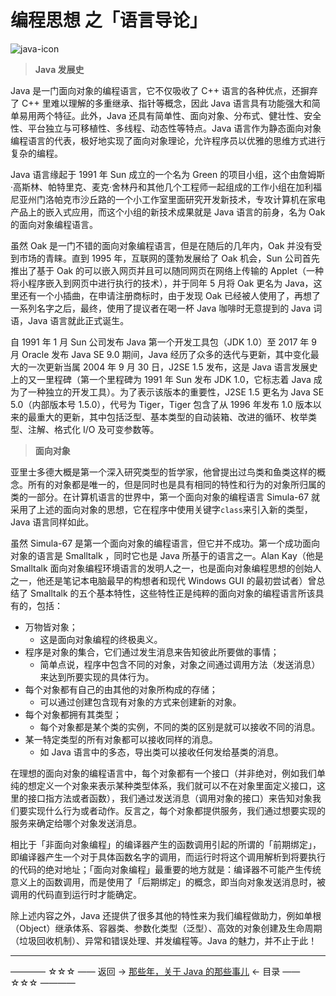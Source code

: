 # 编程思想 之「语言导论」

![java-icon](https://github.com/guobinhit/java-skills/blob/master/images/programming-thought/language-guide/java-icon.png)

> **Java 发展史**

Java 是一门面向对象的编程语言，它不仅吸收了 C++ 语言的各种优点，还摒弃了 C++ 里难以理解的多重继承、指针等概念，因此 Java 语言具有功能强大和简单易用两个特征。此外，Java 还具有简单性、面向对象、分布式、健壮性、安全性、平台独立与可移植性、多线程、动态性等特点。Java 语言作为静态面向对象编程语言的代表，极好地实现了面向对象理论，允许程序员以优雅的思维方式进行复杂的编程。

Java 语言缘起于 1991 年 Sun 成立的一个名为 Green 的项目小组，这个由詹姆斯·高斯林、帕特里克、麦克·舍林丹和其他几个工程师一起组成的工作小组在加利福尼亚州门洛帕克市沙丘路的一个小工作室里面研究开发新技术，专攻计算机在家电产品上的嵌入式应用，而这个小组的新技术成果就是 Java 语言的前身，名为 Oak 的面向对象编程语言。

虽然 Oak 是一门不错的面向对象编程语言，但是在随后的几年内，Oak 并没有受到市场的青睐。直到 1995 年，互联网的蓬勃发展给了 Oak 机会，Sun 公司首先推出了基于 Oak 的可以嵌入网页并且可以随同网页在网络上传输的 Applet（一种将小程序嵌入到网页中进行执行的技术），并于同年 5 月将 Oak 更名为 Java，这里还有一个小插曲，在申请注册商标时，由于发现 Oak 已经被人使用了，再想了一系列名字之后，最终，使用了提议者在喝一杯 Java 咖啡时无意提到的 Java 词语，Java 语言就此正式诞生。

自 1991 年 1 月 Sun 公司发布 Java 第一个开发工具包（JDK 1.0）至 2017 年 9 月 Oracle 发布 Java SE 9.0 期间，Java 经历了众多的迭代与更新，其中变化最大的一次更新当属 2004 年 9 月 30 日，J2SE 1.5 发布，这是 Java 语言发展史上的又一里程碑（第一个里程碑为 1991 年 Sun 发布 JDK 1.0，它标志着 Java 成为了一种独立的开发工具）。为了表示该版本的重要性，J2SE 1.5 更名为 Java SE 5.0（内部版本号 1.5.0），代号为 Tiger，Tiger 包含了从 1996 年发布 1.0 版本以来的最重大的更新，其中包括泛型、基本类型的自动装箱、改进的循环、枚举类型、注解、格式化 I/O 及可变参数等。

> **面向对象**

亚里士多德大概是第一个深入研究类型的哲学家，他曾提出过鸟类和鱼类这样的概念。所有的对象都是唯一的，但是同时也是具有相同的特性和行为的对象所归属的类的一部分。在计算机语言的世界中，第一个面向对象的编程语言 Simula-67 就采用了上述的面向对象的思想，它在程序中使用关键字`class`来引入新的类型，Java 语言同样如此。

虽然 Simula-67 是第一个面向对象的编程语言，但它并不成功。第一个成功面向对象的语言是 Smalltalk ，同时它也是 Java 所基于的语言之一。Alan Kay（他是 Smalltalk 面向对象编程环境语言的发明人之一，也是面向对象编程思想的创始人之一，他还是笔记本电脑最早的构想者和现代 Windows GUI 的最初尝试者）曾总结了 Smalltalk 的五个基本特性，这些特性正是纯粹的面向对象的编程语言所该具有的，包括：

- 万物皆对象；
  - 这是面向对象编程的终极奥义。
- 程序是对象的集合，它们通过发生消息来告知彼此所要做的事情；
  - 简单点说，程序中包含不同的对象，对象之间通过调用方法（发送消息）来达到所要实现的具体行为。
- 每个对象都有自己的由其他的对象所构成的存储；
  - 可以通过创建包含现有对象的方式来创建新的对象。
- 每个对象都拥有其类型；
  - 每个对象都是某个类的实例，不同的类的区别是就可以接收不同的消息。
- 某一特定类型的所有对象都可以接收同样的消息。
  - 如 Java 语言中的多态，导出类可以接收任何发给基类的消息。

在理想的面向对象的编程语言中，每个对象都有一个接口（并非绝对，例如我们单纯的想定义一个对象来表示某种类型体系，我们就可以不在对象里面定义接口，这里的接口指方法或者函数），我们通过发送消息（调用对象的接口）来告知对象我们要实现什么行为或者动作。反言之，每个对象都提供服务，我们通过想要实现的服务来确定给哪个对象发送消息。

相比于「非面向对象编程」的编译器产生的函数调用引起的所谓的「前期绑定」，即编译器产生一个对于具体函数名字的调用，而运行时将这个调用解析到将要执行的代码的绝对地址；「面向对象编程」最重要的地方就是：编译器不可能产生传统意义上的函数调用，而是使用了「后期绑定」的概念，即当向对象发送消息时，被调用的代码直到运行时才能确定。

除上述内容之外，Java 还提供了很多其他的特性来为我们编程做助力，例如单根（Object）继承体系、容器类、参数化类型（泛型）、高效的对象创建及生命周期（垃圾回收机制）、异常和错误处理、并发编程等。Java 的魅力，并不止于此！


----------

———— ☆☆☆ —— 返回 -> [那些年，关于 Java 的那些事儿](https://github.com/guobinhit/java-skills/blob/master/README.md) <- 目录 —— ☆☆☆ ————

